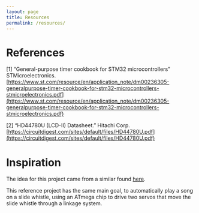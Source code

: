 ```yaml
---
layout: page
title: Resources
permalink: /resources/
---
```


# References

[1] “General-purpose timer cookbook for STM32 microcontrollers” STMicroelectronics. [https://www.st.com/resource/en/application_note/dm00236305-generalpurpose-timer-cookbook-for-stm32-microcontrollers-stmicroelectronics.pdf](https://www.st.com/resource/en/application_note/dm00236305-generalpurpose-timer-cookbook-for-stm32-microcontrollers-stmicroelectronics.pdf)

[2] “HD44780U (LCD-II) Datasheet.” Hitachi Corp. [https://circuitdigest.com/sites/default/files/HD44780U.pdf](https://circuitdigest.com/sites/default/files/HD44780U.pdf)


# Inspiration

The idea for this project came from a similar found [here](https://mitxela.com/projects/slide).

This reference project has the same main goal, to automatically play a song on a slide whistle, using an ATmega chip to drive two servos that move the slide whistle through a linkage system. 
